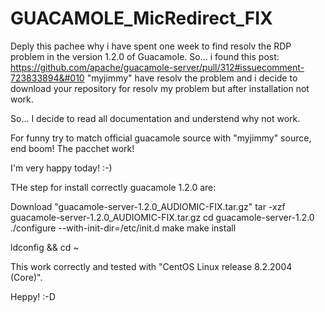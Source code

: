 # GUACAMOLE_MicRedirect_FIX

Deply this pachee why i have spent one week to find resolv the RDP problem in the version 1.2.0 of Guacamole.
So... i found this post: https://github.com/apache/guacamole-server/pull/312#issuecomment-723833894&#010
"myjimmy" have resolv the problem and i decide to download your repository for resolv my problem but after installation not work.

So... I decide to read all documentation and understend why not work.

For funny try to match official guacamole source with "myjimmy" source, end boom! The pacchet work!

I'm very happy today! :-)

THe step for install correctly guacamole 1.2.0 are:

Download "guacamole-server-1.2.0_AUDIOMIC-FIX.tar.gz"
tar -xzf guacamole-server-1.2.0_AUDIOMIC-FIX.tar.gz
cd guacamole-server-1.2.0
./configure --with-init-dir=/etc/init.d
make
make install

ldconfig && cd ~

This work correctly and tested with "CentOS Linux release 8.2.2004 (Core)".


Heppy! :-D

